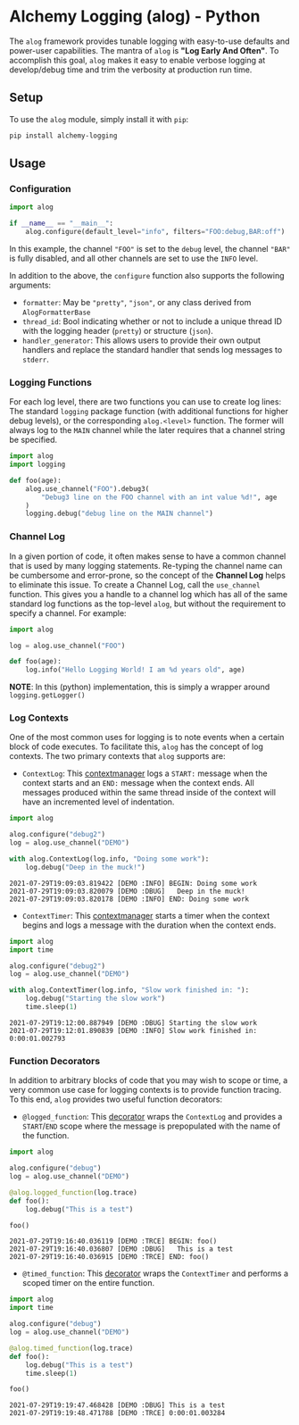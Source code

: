 # Alchemy Logging (alog) - Python
The `alog` framework provides tunable logging with easy-to-use defaults and power-user capabilities. The mantra of `alog` is **"Log Early And Often"**. To accomplish this goal, `alog` makes it easy to enable verbose logging at develop/debug time and trim the verbosity at production run time.

## Setup
To use the `alog` module, simply install it with `pip`:

```sh
pip install alchemy-logging
```

## Usage

### Configuration

```py
import alog

if __name__ == "__main__":
    alog.configure(default_level="info", filters="FOO:debug,BAR:off")
```

In this example, the channel `"FOO"` is set to the `debug` level, the channel `"BAR"` is fully disabled, and all other channels are set to use the `INFO` level.

In addition to the above, the `configure` function also supports the following arguments:

* `formatter`: May be `"pretty"`, `"json"`, or any class derived from `AlogFormatterBase`
* `thread_id`: Bool indicating whether or not to include a unique thread ID with the logging header (`pretty`) or structure (`json`).
* `handler_generator`: This allows users to provide their own output handlers and replace the standard handler that sends log messages to `stderr`.

### Logging Functions
For each log level, there are two functions you can use to create log lines: The standard `logging` package function (with additional functions for higher debug levels), or the corresponding `alog.<level>` function. The former will always log to the `MAIN` channel while the later requires that
a channel string be specified.

```py
import alog
import logging

def foo(age):
    alog.use_channel("FOO").debug3(
        "Debug3 line on the FOO channel with an int value %d!", age
    )
    logging.debug("debug line on the MAIN channel")
```

### Channel Log
In a given portion of code, it often makes sense to have a common channel that is used by many logging statements. Re-typing the channel name can be cumbersome and error-prone, so the concept of the **Channel Log** helps to eliminate this issue. To create a Channel Log, call the `use_channel` function. This gives you a handle to a channel log which has all of the same standard log functions as the top-level `alog`, but without the requirement to specify a channel. For example:

```py
import alog

log = alog.use_channel("FOO")

def foo(age):
    log.info("Hello Logging World! I am %d years old", age)
```

**NOTE**: In this (python) implementation, this is simply a wrapper around `logging.getLogger()`

### Log Contexts
One of the most common uses for logging is to note events when a certain block of code executes. To facilitate this, `alog` has the concept of log contexts. The two primary contexts that `alog` supports are:

* `ContextLog`: This [contextmanager](https://docs.python.org/3/library/contextlib.html#contextlib.contextmanager) logs a `START:` message when the context starts and an `END:` message when the context ends. All messages produced within the same thread inside of the context will have an incremented level of indentation.

```py
import alog

alog.configure("debug2")
log = alog.use_channel("DEMO")

with alog.ContextLog(log.info, "Doing some work"):
    log.debug("Deep in the muck!")
```

```
2021-07-29T19:09:03.819422 [DEMO :INFO] BEGIN: Doing some work
2021-07-29T19:09:03.820079 [DEMO :DBUG]   Deep in the muck!
2021-07-29T19:09:03.820178 [DEMO :INFO] END: Doing some work
```

* `ContextTimer`: This [contextmanager](https://docs.python.org/3/library/contextlib.html#contextlib.contextmanager) starts a timer when the context begins and logs a message with the duration when the context ends.

```py
import alog
import time

alog.configure("debug2")
log = alog.use_channel("DEMO")

with alog.ContextTimer(log.info, "Slow work finished in: "):
    log.debug("Starting the slow work")
    time.sleep(1)
```

```
2021-07-29T19:12:00.887949 [DEMO :DBUG] Starting the slow work
2021-07-29T19:12:01.890839 [DEMO :INFO] Slow work finished in: 0:00:01.002793
```

### Function Decorators
In addition to arbitrary blocks of code that you may wish to scope or time, a very common use case for logging contexts is to provide function tracing. To this end, `alog` provides two useful function decorators:

* `@logged_function`: This [decorator](https://www.python.org/dev/peps/pep-0318/) wraps the `ContextLog` and provides a `START`/`END` scope where the message is prepopulated with the name of the function.

```py
import alog

alog.configure("debug")
log = alog.use_channel("DEMO")

@alog.logged_function(log.trace)
def foo():
    log.debug("This is a test")

foo()
```

```
2021-07-29T19:16:40.036119 [DEMO :TRCE] BEGIN: foo()
2021-07-29T19:16:40.036807 [DEMO :DBUG]   This is a test
2021-07-29T19:16:40.036915 [DEMO :TRCE] END: foo()
```

* `@timed_function`: This [decorator](https://www.python.org/dev/peps/pep-0318/) wraps the `ContextTimer` and performs a scoped timer on the entire function.

```py
import alog
import time

alog.configure("debug")
log = alog.use_channel("DEMO")

@alog.timed_function(log.trace)
def foo():
    log.debug("This is a test")
    time.sleep(1)

foo()
```

```
2021-07-29T19:19:47.468428 [DEMO :DBUG] This is a test
2021-07-29T19:19:48.471788 [DEMO :TRCE] 0:00:01.003284
```
